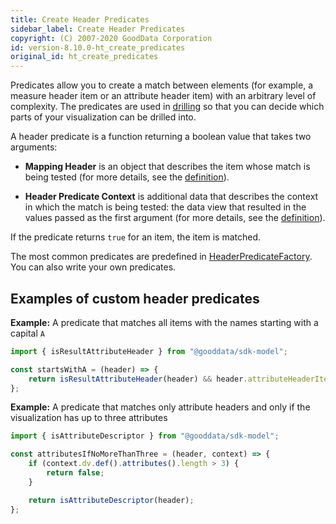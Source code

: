 ```yaml
---
title: Create Header Predicates
sidebar_label: Create Header Predicates
copyright: (C) 2007-2020 GoodData Corporation
id: version-8.10.0-ht_create_predicates
original_id: ht_create_predicates
---
```


Predicates allow you to create a match between elements (for example, a measure header item or an attribute header item) with an arbitrary level of complexity.
The predicates are used in [drilling](15_props__drillable_item.md) so that you can decide which parts of your visualization can be drilled into.

A header predicate is a function returning a boolean value that takes two arguments:

* **Mapping Header** is an object that describes the item whose match is being tested (for more details, see the [definition](https://github.com/gooddata/gooddata-ui-sdk/blob/master/libs/sdk-ui/src/base/headerMatching/MappingHeader.ts#L16)).

* **Header Predicate Context** is additional data that describes the context in which the match is being tested: the data view that resulted in the values passed as the first argument (for more details, see the [definition](https://github.com/gooddata/gooddata-ui-sdk/blob/master/libs/sdk-ui/src/base/headerMatching/HeaderPredicate.ts#L8)).

If the predicate returns `true` for an item, the item is matched.

The most common predicates are predefined in [HeaderPredicateFactory](https://github.com/gooddata/gooddata-ui-sdk/blob/master/libs/sdk-ui/src/base/headerMatching/HeaderPredicateFactory.ts#L167-L309). You can also write your own predicates.

## Examples of custom header predicates

**Example:** A predicate that matches all items with the names starting with a capital `A`

```js
import { isResultAttributeHeader } from "@gooddata/sdk-model";

const startsWithA = (header) => {
    return isResultAttributeHeader(header) && header.attributeHeaderItem.name.startsWith("A");
};
```

**Example:** A predicate that matches only attribute headers and only if the visualization has up to three attributes

```js
import { isAttributeDescriptor } from "@gooddata/sdk-model";

const attributesIfNoMoreThanThree = (header, context) => {
    if (context.dv.def().attributes().length > 3) {
        return false;
    }

    return isAttributeDescriptor(header);
};
```
